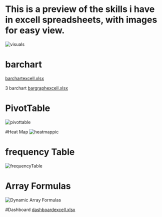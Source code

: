 # This is a preview of the skills i have in excell spreadsheets, with images for easy view.
![visuals](https://user-images.githubusercontent.com/78474460/219876907-be7d0e7c-d219-49f1-95d9-2b2a9fc60460.PNG)

# barchart
[barchartexcell.xlsx](https://github.com/Mr-N-Sibiya/Microsoft-excell-spreadsheets/files/10774735/barchartexcell.xlsx)

3 barchart
[bargraphexcell.xlsx](https://github.com/Mr-N-Sibiya/Microsoft-excell-spreadsheets/files/10774736/bargraphexcell.xlsx)

# PivotTable
![pivottable](https://user-images.githubusercontent.com/78474460/219876924-94a83082-cd26-4f05-aa26-def72f0a13f6.PNG)

#Heat Map
![heatmappic](https://user-images.githubusercontent.com/78474460/219876932-ca8abeec-4f66-45fe-add3-72b7cd105e5e.PNG)

# frequency Table
![frequencyTable](https://user-images.githubusercontent.com/78474460/219876963-9d82c88a-bac4-4c7d-a810-d3fd844b197d.PNG)

# Array Formulas
![Dynamic Array Formulas](https://user-images.githubusercontent.com/78474460/219876973-6a81489a-4cb2-4b60-b2af-55862f4adac6.PNG)

#Dashboard
[dashboardexcell.xlsx](https://github.com/Mr-N-Sibiya/Microsoft-excell-spreadsheets/files/10774732/dashboardexcell.xlsx)

